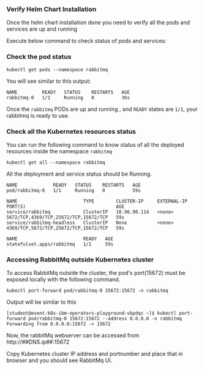 ### Verify Helm Chart Installation

Once the helm chart installation done you need to verify all the pods and services are up and running

Execute below command to check status of pods and services: 

### Check the pod status

```execute
kubectl get pods --namespace rabbitmq
```

You will see similar to this output:

```output
NAME         READY   STATUS    RESTARTS   AGE
rabbitmq-0   1/1     Running   0          36s
```

Once the `rabbitmq` PODs are up and running , and `READY` states are `1/1`, your rabbitmq is ready to use.

### Check all the Kubernetes resources status

You can run the following command to know status of all the deployed resources inside the namespace `rabbitmq`

```execute
kubectl get all --namespace rabbitmq
```

All the deployment and service status should be Running.

```output
NAME             READY   STATUS    RESTARTS   AGE
pod/rabbitmq-0   1/1     Running   0          59s

NAME                        TYPE        CLUSTER-IP     EXTERNAL-IP   PORT(S)                                 AGE
service/rabbitmq            ClusterIP   10.96.90.114   <none>        5672/TCP,4369/TCP,25672/TCP,15672/TCP   59s
service/rabbitmq-headless   ClusterIP   None           <none>        4369/TCP,5672/TCP,25672/TCP,15672/TCP   59s

NAME                        READY   AGE
statefulset.apps/rabbitmq   1/1     59s
```
### Accessing RabbitMq outside Kubernetes cluster
To access RabbitMq outside the cluster, the pod's port(15672) must be exposed locally with the following command.

```execute
kubectl port-forward pod/rabbitmq-0 15672:15672 -n rabbitmq
```
 
Output will be similar to this
 
```output
[student@event-k8s-ibm-operators-playground-vbpdqc ~]$ kubectl port-forward pod/rabbitmq-0 15672:15672 --address 0.0.0.0 -n rabbitmq
Forwarding from 0.0.0.0:15672 -> 15672
```

Now, the rabbitMq webserver can be accessed from http://##DNS.ip##:15672

Copy Kubernetes cluster IP address and portnumber and place that in browser and you should see RabbitMq UI. 
